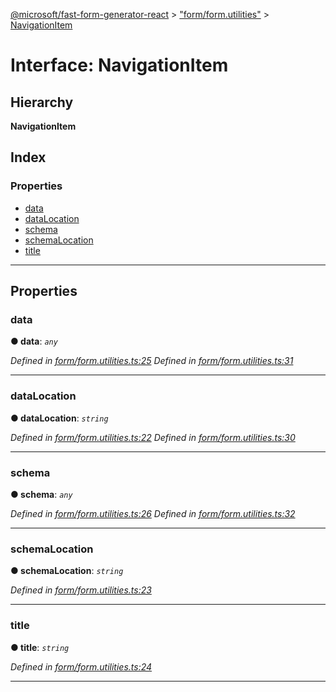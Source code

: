 [@microsoft/fast-form-generator-react](../README.md) > ["form/form.utilities"](../modules/_form_form_utilities_.md) > [NavigationItem](../interfaces/_form_form_utilities_.navigationitem.md)

# Interface: NavigationItem

## Hierarchy

**NavigationItem**

## Index

### Properties

* [data](_form_form_utilities_.navigationitem.md#data)
* [dataLocation](_form_form_utilities_.navigationitem.md#datalocation)
* [schema](_form_form_utilities_.navigationitem.md#schema)
* [schemaLocation](_form_form_utilities_.navigationitem.md#schemalocation)
* [title](_form_form_utilities_.navigationitem.md#title)

---

## Properties

<a id="data"></a>

###  data

**● data**: *`any`*

*Defined in [form/form.utilities.ts:25](https://github.com/Microsoft/fast-dna/blob/164dd3ca/packages/fast-form-generator-react/src/form/form.utilities.ts#L25)*
*Defined in [form/form.utilities.ts:31](https://github.com/Microsoft/fast-dna/blob/164dd3ca/packages/fast-form-generator-react/src/form/form.utilities.ts#L31)*

___
<a id="datalocation"></a>

###  dataLocation

**● dataLocation**: *`string`*

*Defined in [form/form.utilities.ts:22](https://github.com/Microsoft/fast-dna/blob/164dd3ca/packages/fast-form-generator-react/src/form/form.utilities.ts#L22)*
*Defined in [form/form.utilities.ts:30](https://github.com/Microsoft/fast-dna/blob/164dd3ca/packages/fast-form-generator-react/src/form/form.utilities.ts#L30)*

___
<a id="schema"></a>

###  schema

**● schema**: *`any`*

*Defined in [form/form.utilities.ts:26](https://github.com/Microsoft/fast-dna/blob/164dd3ca/packages/fast-form-generator-react/src/form/form.utilities.ts#L26)*
*Defined in [form/form.utilities.ts:32](https://github.com/Microsoft/fast-dna/blob/164dd3ca/packages/fast-form-generator-react/src/form/form.utilities.ts#L32)*

___
<a id="schemalocation"></a>

###  schemaLocation

**● schemaLocation**: *`string`*

*Defined in [form/form.utilities.ts:23](https://github.com/Microsoft/fast-dna/blob/164dd3ca/packages/fast-form-generator-react/src/form/form.utilities.ts#L23)*

___
<a id="title"></a>

###  title

**● title**: *`string`*

*Defined in [form/form.utilities.ts:24](https://github.com/Microsoft/fast-dna/blob/164dd3ca/packages/fast-form-generator-react/src/form/form.utilities.ts#L24)*

___

